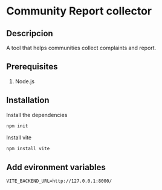 # Community Report collector

## Descripcion

A tool that helps communities collect complaints and report.

## Prerequisites

1. Node.js

## Installation

Install the dependencies
```bash
npm init
```
Install vite
```bash
npm install vite
```

## Add evironment variables

```.env
VITE_BACKEND_URL=http://127.0.0.1:8000/
```
